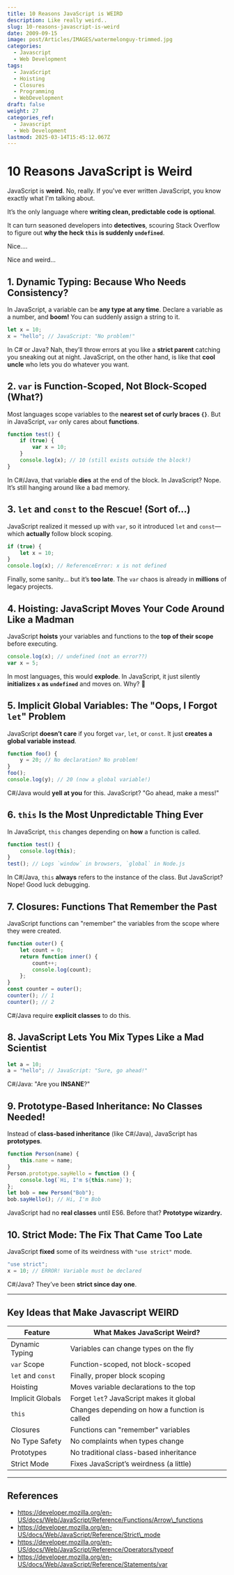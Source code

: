 ```yaml
---
title: 10 Reasons JavaScript is WEIRD
description: Like really weird..
slug: 10-reasons-javascript-is-weird
date: 2009-09-15
image: post/Articles/IMAGES/watermelonguy-trimmed.jpg
categories:
  - Javascript
  - Web Development
tags:
  - JavaScript
  - Hoisting
  - Closures
  - Programming
  - WebDevelopment
draft: false
weight: 27
categories_ref:
  - Javascript
  - Web Development
lastmod: 2025-03-14T15:45:12.067Z
---
```

# 10 Reasons JavaScript is Weird

JavaScript is **weird**. No, really. If you've ever written JavaScript, you know exactly what I'm talking about.

It’s the only language where **writing clean, predictable code is optional**.

It can turn seasoned developers into **detectives**, scouring Stack Overflow to figure out **why the heck `this` is suddenly `undefined`**.

Nice....

Nice and weird...

## 1. Dynamic Typing: Because Who Needs Consistency?

In JavaScript, a variable can be **any type at any time**. Declare a variable as a number, and **boom!** You can suddenly assign a string to it.

```javascript
let x = 10;  
x = "hello"; // JavaScript: "No problem!"
```

In C# or Java? Nah, they’ll throw errors at you like a **strict parent** catching you sneaking out at night. JavaScript, on the other hand, is like that **cool uncle** who lets you do whatever you want.

## 2. `var` is Function-Scoped, Not Block-Scoped (What?)

Most languages scope variables to the **nearest set of curly braces `{}`**. But in JavaScript, `var` only cares about **functions**.

```javascript
function test() {  
    if (true) {  
        var x = 10;  
    }  
    console.log(x); // 10 (still exists outside the block!)  
}  
```

In C#/Java, that variable **dies** at the end of the block. In JavaScript? Nope. It’s still hanging around like a bad memory.

## 3. `let` and `const` to the Rescue! (Sort of...)

JavaScript realized it messed up with `var`, so it introduced `let` and `const`—which **actually** follow block scoping.

```javascript
if (true) {  
    let x = 10;  
}  
console.log(x); // ReferenceError: x is not defined  
```

Finally, some sanity... but it’s **too late**. The `var` chaos is already in **millions** of legacy projects.

## 4. Hoisting: JavaScript Moves Your Code Around Like a Madman

JavaScript **hoists** your variables and functions to the **top of their scope** before executing.

```javascript
console.log(x); // undefined (not an error??)
var x = 5;
```

In most languages, this would **explode**. In JavaScript, it just silently **initializes `x` as `undefined`** and moves on. Why? 🤷

## 5. Implicit Global Variables: The "Oops, I Forgot `let`" Problem

JavaScript **doesn’t care** if you forget `var`, `let`, or `const`. It just **creates a global variable instead**.

```javascript
function foo() {  
    y = 20; // No declaration? No problem!  
}  
foo();  
console.log(y); // 20 (now a global variable!)  
```

C#/Java would **yell at you** for this. JavaScript? "Go ahead, make a mess!"

## 6. `this` Is the Most Unpredictable Thing Ever

In JavaScript, `this` changes depending on **how** a function is called.

```javascript
function test() {  
    console.log(this);  
}  
test(); // Logs `window` in browsers, `global` in Node.js  
```

In C#/Java, `this` **always** refers to the instance of the class. But JavaScript? Nope! Good luck debugging.

## 7. Closures: Functions That Remember the Past

JavaScript functions can "remember" the variables from the scope where they were created.

```javascript
function outer() {  
    let count = 0;  
    return function inner() {  
        count++;  
        console.log(count);  
    };  
}  
const counter = outer();  
counter(); // 1  
counter(); // 2  
```

C#/Java require **explicit classes** to do this.

## 8. JavaScript Lets You Mix Types Like a Mad Scientist

```javascript
let a = 10;  
a = "hello"; // JavaScript: "Sure, go ahead!"  
```

C#/Java: "Are you **INSANE**?"

## 9. Prototype-Based Inheritance: No Classes Needed!

Instead of **class-based inheritance** (like C#/Java), JavaScript has **prototypes**.

```javascript
function Person(name) {  
    this.name = name;  
}  
Person.prototype.sayHello = function () {  
    console.log(`Hi, I'm ${this.name}`);  
};  
let bob = new Person("Bob");  
bob.sayHello(); // Hi, I'm Bob  
```

JavaScript had no **real classes** until ES6. Before that? **Prototype wizardry.**

## 10. Strict Mode: The Fix That Came Too Late

JavaScript **fixed** some of its weirdness with `"use strict"` mode.

```javascript
"use strict";  
x = 10; // ERROR! Variable must be declared  
```

C#/Java? They’ve been **strict since day one**.

***

## Key Ideas that Make Javascript WEIRD

| Feature           | What Makes JavaScript Weird?                  |
| ----------------- | --------------------------------------------- |
| Dynamic Typing    | Variables can change types on the fly         |
| `var` Scope       | Function-scoped, not block-scoped             |
| `let` and `const` | Finally, proper block scoping                 |
| Hoisting          | Moves variable declarations to the top        |
| Implicit Globals  | Forget `let`? JavaScript makes it global      |
| `this`            | Changes depending on how a function is called |
| Closures          | Functions can "remember" variables            |
| No Type Safety    | No complaints when types change               |
| Prototypes        | No traditional class-based inheritance        |
| Strict Mode       | Fixes JavaScript’s weirdness (a little)       |

***

## References

* https://developer.mozilla.org/en-US/docs/Web/JavaScript/Reference/Functions/Arrow\_functions
* https://developer.mozilla.org/en-US/docs/Web/JavaScript/Reference/Strict\_mode
* https://developer.mozilla.org/en-US/docs/Web/JavaScript/Reference/Operators/typeof
* https://developer.mozilla.org/en-US/docs/Web/JavaScript/Reference/Statements/var
